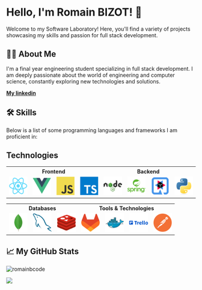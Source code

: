 # Hello, I'm Romain BIZOT! 👋

Welcome to my Software Laboratory! Here, you'll find a variety of projects showcasing my skills and passion for full stack development.

## 👨‍💻 About Me

I'm a final year engineering student specializing in full stack development. I am deeply passionate about the world of engineering and computer science, constantly exploring new technologies and solutions.

[**My linkedin**](https://www.linkedin.com/in/romain-bizot)

## 🛠️ Skills

Below is a list of some programming languages and frameworks I am proficient in:

## Technologies

<table align="center">
  <tr>
    <th colspan="4">Frontend</th>
    <th colspan="4">Backend</th>
  </tr>
  <tr>
    <td align="center">
      <a href="https://react.dev/" target="_blank" rel="noreferrer">
        <img src="https://github.com/devicons/devicon/blob/master/icons/react/react-original.svg" alt="React" width="50" height="50"/>
      </a>
    </td>
    <td align="center">
      <a href="https://vuejs.org/" target="_blank" rel="noreferrer">
        <img src="https://github.com/devicons/devicon/blob/master/icons/vuejs/vuejs-original.svg" alt="Vue.js" width="50" height="50"/>
      </a>
    </td>
    <td align="center">
      <a href="https://developer.mozilla.org/en-US/docs/Web/JavaScript" target="_blank" rel="noreferrer">
        <img src="https://github.com/devicons/devicon/blob/master/icons/javascript/javascript-original.svg" alt="JavaScript" width="50" height="50"/>
      </a>
    </td>
    <td align="center">
      <a href="https://www.typescriptlang.org/" target="_blank" rel="noreferrer">
        <img src="https://github.com/devicons/devicon/blob/master/icons/typescript/typescript-original.svg" alt="TypeScript" width="50" height="50"/>
      </a>
    </td>
    <td align="center">
      <a href="https://nodejs.org/" target="_blank" rel="noreferrer">
        <img src="https://github.com/devicons/devicon/blob/master/icons/nodejs/nodejs-original-wordmark.svg" alt="NodeJS" width="50" height="50"/>
      </a>
    </td>
    <td align="center">
      <a href="https://spring.io/" target="_blank" rel="noreferrer">
        <img src="https://github.com/devicons/devicon/blob/master/icons/spring/spring-original-wordmark.svg" alt="SpringBoot" width="50" height="50"/>
      </a>
    </td>
    <td align="center">
      <a href="https://quarkus.io" target="_blank" rel="noreferrer">
        <img src="https://github.com/devicons/devicon/blob/master/icons/quarkus/quarkus-original.svg" alt="Quarkus" width="50" height="50"/>
      </a>
    </td>
    <td align="center">
      <a href="https://www.python.org/" target="_blank" rel="noreferrer">
        <img src="https://github.com/devicons/devicon/blob/master/icons/python/python-original.svg" alt="Python" width="50" height="50"/>
      </a>
    </td>
  </tr>
</table>
<table align="center">
  <tr>
    <th colspan="3">Databases</th>
    <th colspan="4">Tools & Technologies</th>
  </tr>
  <tr>
    <td align="center">
      <a href="https://www.mongodb.com/" target="_blank" rel="noreferrer">
        <img src="https://github.com/devicons/devicon/blob/master/icons/mongodb/mongodb-original.svg" alt="MongoDB" width="50" height="50"/>
      </a>
    </td>
    <td align="center">
      <a href="https://www.mysql.com/" target="_blank" rel="noreferrer">
        <img src="https://github.com/devicons/devicon/blob/master/icons/mysql/mysql-original.svg" alt="MySQL" width="50" height="50"/>
      </a>
    </td>
    <td align="center">
      <a href="https://redis.io/" target="_blank" rel="noreferrer">
        <img src="https://github.com/devicons/devicon/blob/master/icons/redis/redis-original.svg" alt="Redis" width="50" height="50"/>
      </a>
    </td>
    <td align="center">
      <a href="https://about.gitlab.com/" target="_blank" rel="noreferrer">
        <img src="https://github.com/devicons/devicon/blob/master/icons/gitlab/gitlab-original.svg" alt="GitLab" width="50" height="50"/>
      </a>
    </td>
    <td align="center">
      <a href="https://www.docker.com/" target="_blank" rel="noreferrer">
        <img src="https://github.com/devicons/devicon/blob/master/icons/docker/docker-original.svg" alt="Docker" width="50" height="50"/>
      </a>
    </td>
    <td align="center">
      <a href="https://trello.com/" target="_blank" rel="noreferrer">
        <img src="https://github.com/devicons/devicon/blob/master/icons/trello/trello-plain-wordmark.svg" alt="Trello" width="50" height="50"/>
      </a>
    </td>
    <td align="center">
      <a href="https://www.postman.com/" target="_blank" rel="noreferrer">
        <img src="https://github.com/devicons/devicon/blob/master/icons/postman/postman-original.svg" alt="Postman" width="50" height="50"/>
      </a>
    </td>
  </tr>
</table>

## 📈 My GitHub Stats

<p align="left"> <img src="https://komarev.com/ghpvc/?username=romainbcode&label=Profile%20views&color=blue&style=flat" alt="romainbcode" /> </p

![](https://github.com/romainbcode/repo_gif/blob/main/Vid%C3%A9o-sans-titre-%E2%80%90-R%C3%A9alis%C3%A9e-avec-Clipchamp.gif)
